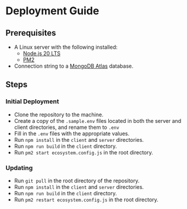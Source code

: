 # Deployment Guide

## Prerequisites

- A Linux server with the following installed:
  - [Node.js 20 LTS](https://nodejs.org/en/download/)
  - [PM2](https://pm2.keymetrics.io)
- Connection string to a [MongoDB Atlas](https://www.mongodb.com/atlas/database) database.

## Steps

### Initial Deployment
- Clone the repository to the machine.
- Create a copy of the `.sample.env` files located in both the server and client directories, and rename them to `.env`
- Fill in the `.env` files with the appropriate values.
- Run `npm install` in the `client` and `server` directories.
- Run `npm run build` in the `client` directory.
- Run `pm2 start ecosystem.config.js` in the root directory.

### Updating
- Run `git pull` in the root directory of the repository.
- Run `npm install` in the `client` and `server` directories.
- Run `npm run build` in the `client` directory.
- Run `pm2 restart ecosystem.config.js` in the root directory.